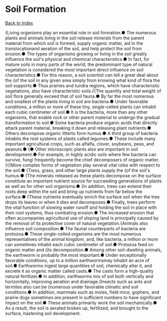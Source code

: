 # Soil Formation
[Back to Index](https://github.com/windows10010/tpoExtractor/blob/master/README.md)

{Living organisms play an essential role in soil formation.● The numerous plants and animals living in the soil release minerals from the parent material from which soil is formed, supply organic matter, aid in the translocationand aeration of the soil, and help protect the soil from erosion.● The types of organisms growing or living in the soil greatly influence the soil's physical and chemical characteristics.● In fact, for mature soils in many parts of the world, the predominant type of natural vegetation is considered the most important direct influence on soil characteristics.● For this reason, a soil scientist can tell a great deal about the {of the soil in any given area simply from knowing what kind of flora the soil supports.● Thus prairies and tundra regions, which have characteristic vegetations, also have characteristic soils.{{The quantity and total weight of soil flora generally exceed that of soil fauna.● By far the most numerous and smallest of the plants living in soil are bacteria.● Under favorable conditions, a million or more of these tiny, single-celled plants can inhabit each cubic centimeter of soil.● It is the bacteria, more than any other organisms, that enable rock or other parent material to undergo the gradual transformation to soil.● Some bacteria produce organic acids that directly attack parent material, breaking it down and releasing plant nutrients.● Others decompose organic litterto form humus.● A third group of bacteria inhabits the root systems of plants called legumes.● These include many important agricultural crops, such as alfalfa, clover, soybeans, peas, and peanuts.● {● Other microscopic plants also are important in soil development.● For example, in highly acidic soils where few bacteria can survive, fungi frequently become the chief decomposers of organic matter.{{{More complex forms of vegetation play several vital roles with respect to the soil.● {Tress, grass, and other large plants supply the {of the soil's humus.● {The minerals released as these plants decompose on the surface constitute an important nutrient source for succeeding generations of plants as well as for other soil organisms.● {In addition, trees can extend their roots deep within the soil and bring up nutrients from far below the surface.● {These nutrients eventually enrich the surface soil when the tree drops its leaves or when it dies and decomposes.● Finally, trees perform the vital function of slowing water runoff and holding the soil in place with their root systems, thus combating erosion.● The increased erosion that often accompanies agricultural use of sloping land is principally caused by the removal of its protective cover of natural vegetation.{Animals also influence soil composition.● The faunal counterparts of bacteria are protozoa.● These single-celled organisms are the most numerous representatives of the animal kingdom, and, like bacteria, a million or more can sometimes inhabit each cubic centimeter of soil.● Protozoa feed on organic matter and {its decomposition.● Among other soil-dwelling animals, the earthworm is probably the most important.● Under exceptionally favorable conditions, up to a million earthwormsmay inhabit an acre of soil.● Earthworms ingest large quantities of soil, chemically alter it, and excrete it as organic matter called casts.● The casts form a high-quality natural fertilizer.● In addition, earthworms mix of soil both vertically and horizontally, improving aeration and drainage.{Insects such as ants and termites also can be {numerous under favorable climatic and soil conditions.● In addition, mammals such as moles, field mice, gophers, and prairie dogs sometimes are present in sufficient numbers to have significant impact on the soil.● These animals primarily work the soil mechanically.● As a result, the soil is aerated broken up, fertilized, and brought to the surface, hastening soil development.